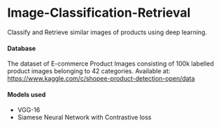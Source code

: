 # Image-Classification-Retrieval
Classify and Retrieve similar images of products using deep learning. 

#### Database
The dataset of E-commerce Product Images consisting of 100k labelled product images belonging
to 42 categories. Available at: https://www.kaggle.com/c/shopee-product-detection-open/data

#### Models used
- VGG-16
- Siamese Neural Network with Contrastive loss
